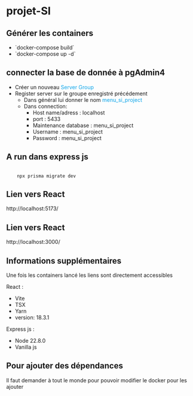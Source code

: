 # projet-SI
## Générer les containers

<ul>
    <li>`docker-compose build`</li>
    <li>`docker-compose up -d`</li>
</ul>

## connecter la base de donnée à pgAdmin4

<ul>
    <li>Créer un nouveau <span style="color:#0ea5e9">Server Group</span></li>
    <li>Register server sur le groupe enregistré précédement
        <ul>
            <li>Dans général lui donner le nom <span style="color:#0ea5e9">menu_si_project</li>
            <li>Dans connection:
                <ul>
                    <li>Host name/adress : localhost</li>
                    <li>port : 5433</li>
                    <li>Maintenance database : menu_si_project</li>
                    <li>Username : menu_si_project</li>
                    <li>Password : menu_si_project</li>
                </ul>
            </li>
        </ul>
    </li>
</ul>

## A run dans express js
<code>
    npx prisma migrate dev
</code>

## Lien vers React
http://localhost:5173/
## Lien vers React
http://localhost:3000/


## Informations supplémentaires
Une fois les containers lancé les liens sont directement accessibles

React :
<ul>
    <li>Vite</li>
    <li>TSX</li>
    <li>Yarn</li>
    <li>version: 18.3.1</li>
</ul>

Express js :
<ul>
    <li>Node 22.8.0</li>
    <li>Vanilla js</li>
</ul>

## Pour ajouter des dépendances
Il faut demander à tout le monde pour pouvoir modifier le docker pour les ajouter